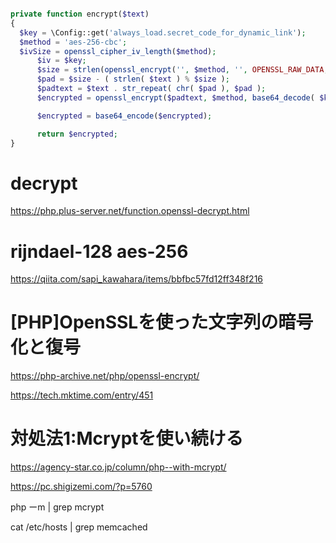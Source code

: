 ```php

private function encrypt($text)
{
  $key = \Config::get('always_load.secret_code_for_dynamic_link');
  $method = 'aes-256-cbc';
  $ivSize = openssl_cipher_iv_length($method);
      $iv = $key;
      $size = strlen(openssl_encrypt('', $method, '', OPENSSL_RAW_DATA, $iv));
      $pad = $size - ( strlen( $text ) % $size );
      $padtext = $text . str_repeat( chr( $pad ), $pad );
      $encrypted = openssl_encrypt($padtext, $method, base64_decode( $key ), OPENSSL_RAW_DATA, $iv);

      $encrypted = base64_encode($encrypted);

      return $encrypted;
}
```
# decrypt
https://php.plus-server.net/function.openssl-decrypt.html

# rijndael-128	aes-256
https://qiita.com/sapi_kawahara/items/bbfbc57fd12ff348f216

# [PHP]OpenSSLを使った文字列の暗号化と復号
https://php-archive.net/php/openssl-encrypt/

https://tech.mktime.com/entry/451

# 対処法1:Mcryptを使い続ける
https://agency-star.co.jp/column/php--with-mcrypt/

https://pc.shigizemi.com/?p=5760

php ーm | grep mcrypt

cat /etc/hosts | grep memcached
